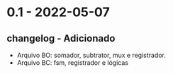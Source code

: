 # 0.1 - 2022-05-07
## changelog - Adicionado
- Arquivo BO: somador, subtrator, mux e registrador.
- Arquivo BC: fsm, registrador e lógicas 
